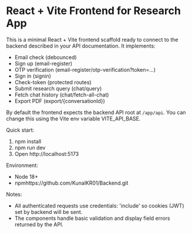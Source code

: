 # React + Vite Frontend for Research App

This is a minimal React + Vite frontend scaffold ready to connect to the backend described in your API documentation. It implements:

- Email check (debounced)
- Sign up (email-register)
- OTP verification (email-register/otp-verification?token=...)
- Sign in (signin)
- Check-token (protected routes)
- Submit research query (chat/query)
- Fetch chat history (chat/fetch-all-chat)
- Export PDF (export/{conversationId})

By default the frontend expects the backend API root at `/app/api`. You can change this using the Vite env variable VITE_API_BASE.

Quick start:
1. npm install
2. npm run dev
3. Open http://localhost:5173

Environment:
- Node 18+
- npmhttps://github.com/KunalKR01/Backend.git

Notes:
- All authenticated requests use credentials: 'include' so cookies (JWT) set by backend will be sent.
- The components handle basic validation and display field errors returned by the API.